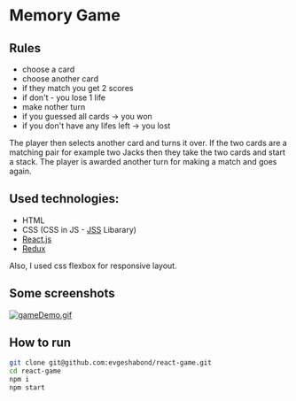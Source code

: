 # Memory Game
## Rules
- choose a card
- choose another card
- if they match you get 2 scores
- if don't - you lose 1 life
- make nother turn
- if you guessed all cards -> you won
- if you don't have any lifes left -> you lost

The player then selects another card and turns it over. If the two cards are a matching pair for example two Jacks then they take the two cards and start a stack. The player is awarded another turn for making a match and goes again.

## Used technologies:
- HTML
- CSS (CSS in JS - [JSS](https://cssinjs.org/?v=v10.6.0) Libarary)
- [React.js](https://reactjs.org/)
- [Redux](https://redux.js.org/)

Also, I used css flexbox for responsive layout.

## Some screenshots
[![gameDemo.gif](https://i.postimg.cc/TYkj4q4g/gameDemo.gif)](https://postimg.cc/XpCyZF3Y)

## How to run
```sh
git clone git@github.com:evgeshabond/react-game.git
cd react-game
npm i
npm start
```
